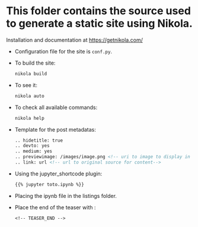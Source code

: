 # This folder contains the source used to generate a static site using Nikola.

Installation and documentation at https://getnikola.com/

* Configuration file for the site is `conf.py`.

* To build the site:

    ``` bash
    nikola build
    ```

* To see it:

    ``` bash
    nikola auto
    ```

* To check all available commands:

    ``` bash
    nikola help
    ```

* Template for the post metadatas:

    ``` md
    .. hidetitle: true
    .. devto: yes
    .. medium: yes
    .. previewimage: /images/image.png <!-- uri to image to display in link preview-->
    .. link: url <!-- url to original source for content-->
    ```

* Using the jupyter_shortcode plugin:

    ``` txt
    {{% jupyter toto.ipynb %}}
    ```

* Placing the ipynb file in the listings folder.

* Place the end of the teaser with :

    ```txt
    <!-- TEASER_END -->
    ```
